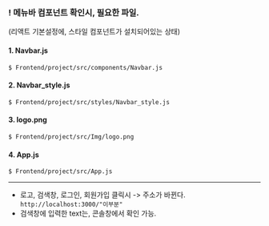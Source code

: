 ### ! 메뉴바 컴포넌트 확인시, 필요한 파일.
(리액트 기본설정에, 스타일 컴포넌트가 설치되어있는 상태)

#### 1. Navbar.js
``` $ Frontend/project/src/components/Navbar.js ``` 
#### 2. Navbar_style.js
``` $ Frontend/project/src/styles/Navbar_style.js ``` 
#### 3. logo.png
``` $ Frontend/project/src/Img/logo.png ``` 
#### 4. App.js 
``` $ Frontend/project/src/App.js ``` 

---

- 로고, 검색창, 로그인, 회원가입 클릭시 -> 주소가 바뀐다. </br>
 ``` http://localhost:3000/"이부분"  ``` </br>
- 검색창에 입력한 text는, 콘솔창에서 확인 가능.
